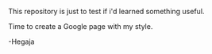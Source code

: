 This repository is just to test if i'd learned something useful.

Time to create a Google page with my style.

-Hegaja
